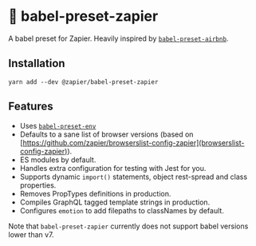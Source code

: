 # 🏯 babel-preset-zapier

A babel preset for Zapier. Heavily inspired by [`babel-preset-airbnb`](https://github.com/airbnb/babel-preset-airbnb).

## Installation

`yarn add --dev @zapier/babel-preset-zapier`

## Features

- Uses [`babel-preset-env`](https://github.com/babel/babel/tree/master/packages/babel-preset-env)
- Defaults to a sane list of browser versions (based on [https://github.com/zapier/browserslist-config-zapier](browserslist-config-zapier)).
- ES modules by default.
- Handles extra configuration for testing with Jest for you.
- Supports dynamic `import()` statements, object rest-spread and class properties.
- Removes PropTypes definitions in production.
- Compiles GraphQL tagged template strings in production.
- Configures `emotion` to add filepaths to classNames by default.

Note that `babel-preset-zapier` currently does not support babel versions lower than v7.
